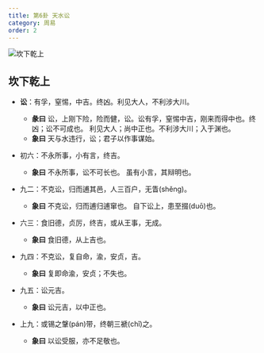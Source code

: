 ```yaml
---
title: 第6卦 天水讼
category: 周易
order: 2
---
```


![坎下乾上](https://upload.wikimedia.org/wikipedia/commons/0/05/Yijing-06.png)

## 坎下乾上

* **讼**：有孚，窒惕，中吉。终凶。利见大人，不利涉大川。
  * **彖曰** 讼，上刚下险，险而健，讼。讼有孚，窒惕中吉，刚来而得中也。终 凶；讼不可成也。 利见大人；尚中正也。不利涉大川；入于渊也。
  * **象曰** 天与水违行，讼；君子以作事谋始。 

* 初六：不永所事，小有言，终吉。
  * **象曰** 不永所事，讼不可长也。 虽有小言，其辩明也。

* 九二：不克讼，归而逋其邑，人三百户，无眚(shěng)。
  * **象曰** 不克讼，归而逋归逋窜也。 自下讼上，患至掇(duō)也。

* 六三：食旧德，贞厉，终吉，或从王事，无成。
  * **象曰** 食旧德，从上吉也。

* 九四：不克讼，复自命，渝，安贞，吉。
  * **象曰** 复即命渝，安贞；不失也。

* 九五：讼元吉。
  * **象曰** 讼元吉，以中正也。

* 上九：或锡之鞶(pán)带，终朝三褫(chǐ)之。
  * **象曰** 以讼受服，亦不足敬也。

